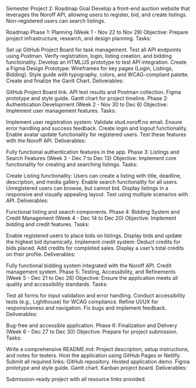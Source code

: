 Semester Project 2: Roadmap
Goal
Develop a front-end auction website that leverages the Noroff API, allowing users to register, bid, and create listings. Non-registered users can search listings.

Roadmap
Phase 1: Planning (Week 1 - Nov 22 to Nov 29)
Objective: Prepare project infrastructure, research, and design planning.
Tasks:

Set up GitHub Project Board for task management.
Test all API endpoints using Postman.
Verify registration, login, listing creation, and bidding functionality.
Develop an HTML/JS prototype to test API integration.
Create a Figma Design Prototype:
Wireframes for key pages (Login, Listings, Bidding).
Style guide with typography, colors, and WCAG-compliant palette.
Create and finalize the Gantt Chart.
Deliverables:

GitHub Project Board link.
API test results and Postman collection.
Figma prototype and style guide.
Gantt chart for project timeline.
Phase 2: Authentication Development (Week 2 - Nov 30 to Dec 6)
Objective: Implement user management features.
Tasks:

Implement user registration system:
Validate stud.noroff.no email.
Ensure error handling and success feedback.
Create login and logout functionality.
Enable avatar update functionality for registered users.
Test these features with the Noroff API.
Deliverables:

Fully functional authentication features in the app.
Phase 3: Listings and Search Features (Week 3 - Dec 7 to Dec 13)
Objective: Implement core functionality for creating and searching listings.
Tasks:

Create Listing functionality:
Users can create a listing with title, deadline, description, and media gallery.
Enable search functionality for all users.
Unregistered users can browse, but cannot bid.
Display listings in a responsive and visually appealing layout.
Test using multiple scenarios with API.
Deliverables:

Functional listing and search components.
Phase 4: Bidding System and Credit Management (Week 4 - Dec 14 to Dec 20)
Objective: Implement bidding and credit features.
Tasks:

Enable registered users to place bids on listings.
Display bids and update the highest bid dynamically.
Implement credit system:
Deduct credits for bids placed.
Add credits for completed sales.
Display a user’s total credits on their profile.
Deliverables:

Fully functional bidding system integrated with the Noroff API.
Credit management system.
Phase 5: Testing, Accessibility, and Refinements (Week 5 - Dec 21 to Dec 26)
Objective: Ensure the application meets all quality and accessibility standards.
Tasks:

Test all forms for input validation and error handling.
Conduct accessibility tests (e.g., Lighthouse) for WCAG compliance.
Refine UI/UX for responsiveness and navigation.
Fix bugs and implement feedback.
Deliverables:

Bug-free and accessible application.
Phase 6: Finalization and Delivery (Week 6 - Dec 27 to Dec 30)
Objective: Prepare for project submission.
Tasks:

Write a comprehensive README.md:
Project description, setup instructions, and notes for testers.
Host the application using GitHub Pages or Netlify.
Submit all required links:
GitHub repository.
Hosted application demo.
Figma prototype and style guide.
Gantt chart.
Kanban project board.
Deliverables:

Submission-ready project with all resource links provided.
